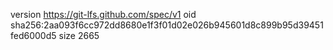version https://git-lfs.github.com/spec/v1
oid sha256:2aa093f6cc972dd8680e1f3f01d02e026b945601d8c899b95d39451fed6000d5
size 2665
